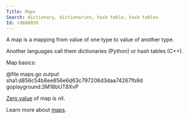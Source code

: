 ```yaml
---
Title: Maps
Search: dictionary, dictionaries, hash table, hash tables
Id: rd600050
---
```

A map is a mapping from value of one type to value of another type.

Another languages call them dictionaries (Python) or hash tables (C++).

Map basics:

@file maps.go output sha1:d856c54b8ee856e6d63c797206d3daa74267fb9d goplayground:3M18bUT8XvP

[Zero value](a-6069) of map is nil.

Learn more about [maps](a-732).


